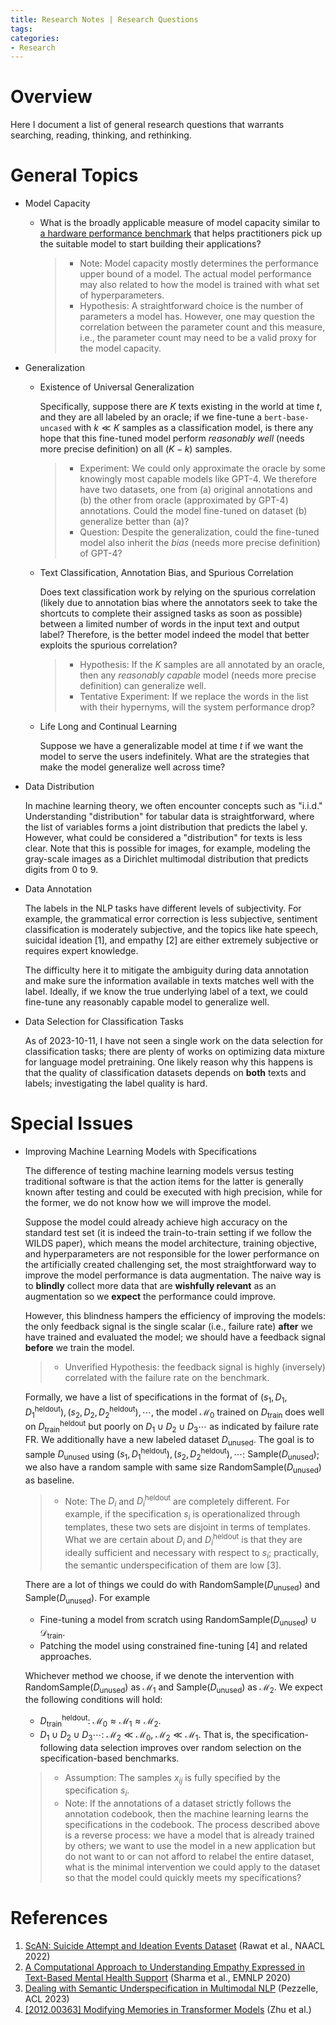 ```yaml
---
title: Research Notes | Research Questions
tags: 
categories:
- Research
---
```


# Overview

Here I document a list of general research questions that warrants searching, reading, thinking, and rethinking. 

# General Topics

- Model Capacity

    - What is the broadly applicable measure of model capacity similar to [a hardware performance benchmark](https://www.maxon.net/en/cinebench) that helps practitioners pick up the suitable model to start building their applications? 

        > - Note: Model capacity mostly determines the performance upper bound of a model. The actual model performance may also related to how the model is trained with what set of hyperparameters.
        > - Hypothesis: A straightforward choice is the number of parameters a model has. However, one may question the correlation between the parameter count and this measure, i.e., the parameter count may need to be a valid proxy for the model capacity.

- Generalization

    - Existence of Universal Generalization

        Specifically, suppose there are $K$ texts existing in the world at time $t$, and they are all labeled by an oracle; if we fine-tune a `bert-base-uncased` with $k \ll K$ samples as a classification model, is there any hope that this fine-tuned model perform *reasonably well* (needs more precise definition) on all $(K-k)$ samples.

        > - Experiment: We could only approximate the oracle by some knowingly most capable models like GPT-4. We therefore have two datasets, one from (a) original annotations and (b) the other from oracle (approximated by GPT-4) annotations. Could the model fine-tuned on dataset (b) generalize better than (a)?
        > - Question: Despite the generalization, could the fine-tuned model also inherit the *bias*  (needs more precise definition) of GPT-4?
    
    - Text Classification, Annotation Bias, and Spurious Correlation
    
        Does text classification work by relying on the spurious correlation (likely due to annotation bias where the annotators seek to take the shortcuts to complete their assigned tasks as soon as possible) between a limited number of words in the input text and output label? Therefore, is the better model indeed the model that better exploits the spurious correlation?
    
        > - Hypothesis: If the $K$ samples are all annotated by an oracle, then any *reasonably capable* model (needs more precise definition) can generalize well. 
        > - Tentative Experiment: If we replace the words in the list with their hypernyms, will the system performance drop?
    
    - Life Long and Continual Learning
    
        Suppose we have a generalizable model at time $t$ if we want the model to serve the users indefinitely. What are the strategies that make the model generalize well across time?
    
- Data Distribution

    In machine learning theory, we often encounter concepts such as "i.i.d." Understanding "distribution" for tabular data is straightforward, where the list of variables forms a joint distribution that predicts the label y. However, what could be considered a "distribution" for texts is less clear. Note that this is possible for images, for example, modeling the gray-scale images as a Dirichlet multimodal distribution that predicts digits from 0 to 9.
    
- Data Annotation

    The labels in the NLP tasks have different levels of subjectivity. For example, the grammatical error correction is less subjective, sentiment classification is moderately subjective, and the topics like hate speech, suicidal ideation [1], and empathy [2] are either extremely subjective or requires expert knowledge.

    The difficulty here it to mitigate the ambiguity during data annotation and make sure the information available in texts matches well with the label. Ideally, if we know the true underlying label of a text, we could fine-tune any reasonably capable model to generalize well.
    
- Data Selection for Classification Tasks

    As of 2023-10-11, I have not seen a single work on the data selection for classification tasks; there are plenty of works on optimizing data mixture for language model pretraining. One likely reason why this happens is that the quality of classification datasets depends on **both** texts and labels; investigating the label quality is hard.

# Special Issues

- Improving Machine Learning Models with Specifications

    The difference of testing machine learning models versus testing traditional software is that the action items for the latter is generally known after testing and could be executed with high precision, while for the former, we do not know how we will improve the model.

    Suppose the model could already achieve high accuracy on the standard test set (it is indeed the train-to-train setting if we follow the WILDS paper), which means the model architecture, training objective, and hyperparameters are not responsible for the lower performance on the artificially created challenging set, the most straightforward way to improve the model performance is data augmentation. The naive way is to **blindly** collect more data that are **wishfully relevant** as an augmentation so we **expect** the performance could improve.

    However, this blindness hampers the efficiency of improving the models: the only feedback signal is the single scalar (i.e., failure rate) **after** we have trained and evaluated the model; we should have a feedback signal **before** we train the model. 

    > - Unverified Hypothesis: the feedback signal is highly (inversely) correlated with the failure rate on the benchmark.

    Formally, we have a list of specifications in the format of $(s_1, D _ 1, D _ 1 ^ \text{heldout}), (s _ 2, D _ 2, D _ 2 ^ \text{heldout}), \cdots$, the model $\mathcal{M}_0$ trained on $D _ \text{train}$ does well on $D _ \text{train} ^\text{heldout}$ but poorly on $D _ 1 \cup D _  2 \cup D _ 3 \cdots$ as indicated by failure rate $\mathrm{FR}$. We additionally have a new labeled dataset $D _ \text{unused}$. The goal is to sample $D _ \text{unused}$ using $(s_1,D _ 1 ^ \text{heldout}), (s _ 2, D _ 2 ^ \text{heldout}), \cdots$: $\mathrm{Sample}(D _ \text{unused})$; we also have a random sample with same size $\mathrm{RandomSample}(D _ \text{unused})$ as baseline.

    > - Note: The $D _ i$ and $D _ i ^ \text{heldout}$ are completely different. For example, if the specification $s _ i$ is operationalized through templates, these two sets are disjoint in terms of templates. What we are certain about  $D _ i$ and $D _ i ^ \text{heldout}$ is that they are ideally sufficient and necessary with respect to $s _ i$; practically, the semantic underspecification of them are low [3].
    
    There are a lot of things we could do with $\mathrm{RandomSample}(D _ \text{unused})$ and $\mathrm{Sample}(D _ \text{unused})$. For example
    
    - Fine-tuning a model from scratch using $\mathrm{RandomSample}(D _ \text{unused}) \cup \mathcal{D} _ \text{train}$.
    - Patching the model using constrained fine-tuning [4] and related approaches.
    
    Whichever method we choose, if we denote the intervention with $\mathrm{RandomSample}(D _ \text{unused})$ as $\mathcal{M} _ 1$ and $\mathrm{Sample}(D _ \text{unused})$ as $\mathcal{M} _ 2$. We expect the following conditions will hold:
    
    - $D _ \text{train} ^ \text{heldout}$: $\mathcal{M} _ 0 \approx \mathcal{M} _ 1 \approx \mathcal{M} _ 2$.
    - $D _ 1 \cup D _  2 \cup D _ 3 \cdots$: $\mathcal{M} _ 2 \ll \mathcal{M} _ 0$, $\mathcal{M} _ 2 \ll \mathcal{M} _ 1$. That is, the specification-following data selection improves over random selection on the specification-based benchmarks.
    
    > - Assumption: The samples $x _ {ij}$ is fully specified by the specification $s _ i$.
    > - Note: If the annotations of a dataset strictly follows the annotation codebook, then the machine learning learns the specifications in the codebook. The process described above is a reverse process: we have a model that is already trained by others; we want to use the model in a new application but do not want to or can not afford to relabel the entire dataset, what is the minimal intervention we could apply to the dataset so that the model could quickly meets my specifications?

# References

1. [ScAN: Suicide Attempt and Ideation Events Dataset](https://aclanthology.org/2022.naacl-main.75) (Rawat et al., NAACL 2022)
2. [A Computational Approach to Understanding Empathy Expressed in Text-Based Mental Health Support](https://aclanthology.org/2020.emnlp-main.425) (Sharma et al., EMNLP 2020)
3. [Dealing with Semantic Underspecification in Multimodal NLP](https://aclanthology.org/2023.acl-long.675) (Pezzelle, ACL 2023)
4. [[2012.00363] Modifying Memories in Transformer Models](https://arxiv.org/abs/2012.00363) (Zhu et al.)
